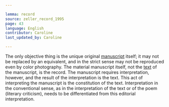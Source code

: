 ```yaml
---

lemma: record
source: zeller_record_1995
page: 43
language: English
contributor: Caroline
last_updated_by: Caroline

---
```


The only objective thing is the unique original [manuscript](manuscript.html) itself; it may not be replaced by an equivalent, and in the strict sense may not be reproduced even by color photography. The material manuscript itself, not the [text](text.html) of the manuscript, is the record. The manuscript requires interpretation, however, and the result of the interpretation is the text. This act of interpreting the manuscript is the constitution of the text. Interpretation in the conventional sense, as in the interpretation of the text or of the poem (literary criticism), needs to be differentiated from this editorial interpretation.
